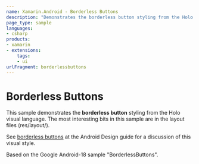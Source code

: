 ```yaml
---
name: Xamarin.Android - Borderless Buttons
description: "Demonstrates the borderless button styling from the Holo visual language (UI)"
page_type: sample
languages:
- csharp
products:
- xamarin
- extensions:
    tags:
    - ui
urlFragment: borderlessbuttons
---
```

# Borderless Buttons

This sample demonstrates the **borderless button** styling from the Holo visual language.
The most interesting bits in this sample are in the layout files (res/layout/).

See [borderless buttons](http://developer.android.com/design/building-blocks/buttons.html#borderless) at the Android Design guide for a discussion of this visual style.

Based on the Google Android-18 sample "BorderlessButtons".
